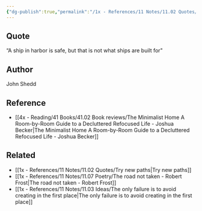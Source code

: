 ```yaml
---
{"dg-publish":true,"permalink":"/1x - References/11 Notes/11.02 Quotes/Ship not made to stay in harbour/","title":"Ship not made to stay in harbour","noteIcon":""}
---
```



## Quote
“A ship in harbor is safe, but that is not what ships are built for"

## Author
John Shedd

## Reference
- [[4x - Reading/41 Books/41.02 Book reviews/The Minimalist Home A Room-by-Room Guide to a Decluttered Refocused Life - Joshua Becker\|The Minimalist Home A Room-by-Room Guide to a Decluttered Refocused Life - Joshua Becker]]

## Related
- [[1x - References/11 Notes/11.02 Quotes/Try new paths\|Try new paths]]
- [[1x - References/11 Notes/11.07 Poetry/The road not taken - Robert Frost\|The road not taken - Robert Frost]]
- [[1x - References/11 Notes/11.03 Ideas/The only failure is to avoid creating in the first place\|The only failure is to avoid creating in the first place]]